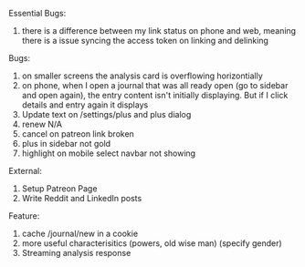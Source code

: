 Essential Bugs:
1. there is a difference between my link status on phone and web, meaning there is a issue syncing the access token on linking and delinking

Bugs:
1. on smaller screens the analysis card is overflowing horizontially
2. on phone, when I open a journal that was all ready open (go to sidebar and open again), the entry content isn't initially displaying. But if I click details and entry again it displays
3. Update text on /settings/plus and plus dialog
4. renew N/A
5. cancel on patreon link broken
6. plus in sidebar not gold
7. highlight on mobile select navbar not showing

External:
1. Setup Patreon Page
2. Write Reddit and LinkedIn posts

Feature:
1.  cache /journal/new in a cookie
2.  more useful characterisitics (powers, old wise man) (specify gender)
3.  Streaming analysis response